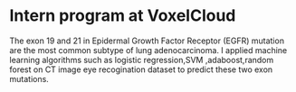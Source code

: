 # Intern program at VoxelCloud 
The exon 19 and 21 in Epidermal Growth Factor Receptor (EGFR) mutation are the most common subtype of lung adenocarcinoma.
I applied machine learning algorithms such as logistic regression,SVM ,adaboost,random forest on  CT image eye recogination dataset to predict these two exon mutations.
